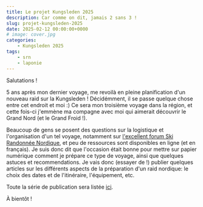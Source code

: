 ```yaml
---
title: Le projet Kungsleden 2025
description: Car comme on dit, jamais 2 sans 3 !
slug: projet-kungsleden-2025
date: 2025-02-12 00:00:00+0000
# image: cover.jpg
categories:
    - Kungsleden 2025
tags:
    - srn
    - laponie
---
```


Salutations !

5 ans après mon dernier voyage, me revoilà en pleine planification d'un nouveau raid sur la Kungsleden ! Décidémment, il se passe quelque chose entre cet endroit et moi :) Ce sera mon troisième voyage dans la région, et cette fois-ci j'emmène ma compagne avec moi qui aimerait découvrir le Grand Nord (et le Grand Froid !).

Beaucoup de gens se posent des questions sur la logistique et l'organisation d'un tel voyage, notamment sur [l'excellent forum Ski Randonnée Nordique](https://forum.skirandonneenordique.com/), et peu de ressources sont disponibles en ligne (et en français). Je suis donc dit que l'occasion était bonne pour mettre sur papier numérique comment je prépare ce type de voyage, ainsi que quelques astuces et recommendations. Je vais donc (essayer de !) publier quelques articles sur les différents aspects de la préparation d'un raid nordique: le choix des dates et de l'itinéraire, l'équipement, etc. 

Toute la série de publication sera listée [ici](/blog/?q=kungsleden2025).

À bientôt !